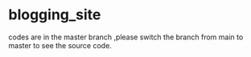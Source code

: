 # blogging_site
codes are in the master branch ,please switch the branch from main to master to see the source code.
